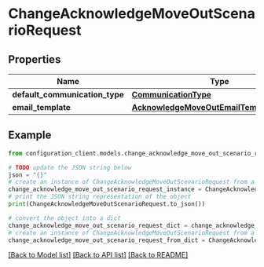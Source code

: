 # ChangeAcknowledgeMoveOutScenarioRequest


## Properties

Name | Type | Description | Notes
------------ | ------------- | ------------- | -------------
**default_communication_type** | [**CommunicationType**](CommunicationType.md) |  | [optional] 
**email_template** | [**AcknowledgeMoveOutEmailTemplateRequest**](AcknowledgeMoveOutEmailTemplateRequest.md) |  | [optional] 

## Example

```python
from configuration_client.models.change_acknowledge_move_out_scenario_request import ChangeAcknowledgeMoveOutScenarioRequest

# TODO update the JSON string below
json = "{}"
# create an instance of ChangeAcknowledgeMoveOutScenarioRequest from a JSON string
change_acknowledge_move_out_scenario_request_instance = ChangeAcknowledgeMoveOutScenarioRequest.from_json(json)
# print the JSON string representation of the object
print(ChangeAcknowledgeMoveOutScenarioRequest.to_json())

# convert the object into a dict
change_acknowledge_move_out_scenario_request_dict = change_acknowledge_move_out_scenario_request_instance.to_dict()
# create an instance of ChangeAcknowledgeMoveOutScenarioRequest from a dict
change_acknowledge_move_out_scenario_request_from_dict = ChangeAcknowledgeMoveOutScenarioRequest.from_dict(change_acknowledge_move_out_scenario_request_dict)
```
[[Back to Model list]](../README.md#documentation-for-models) [[Back to API list]](../README.md#documentation-for-api-endpoints) [[Back to README]](../README.md)


